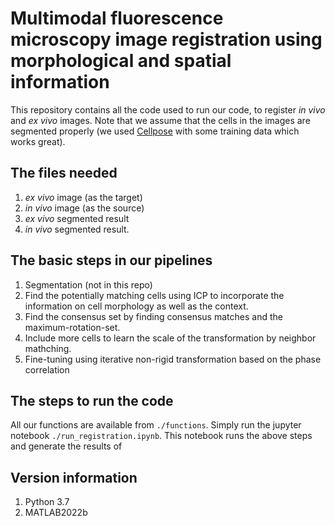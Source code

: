 # Multimodal fluorescence microscopy image registration using morphological and spatial information

This repository contains all the code used to run our code, to register *in vivo* and *ex vivo* images. Note that we assume that the cells in the images are segmented properly (we used [Cellpose](https://cellpose.readthedocs.io/en/latest/command.html) with some training data which works great). 

## The files needed
1. *ex vivo* image (as the target)
2. *in vivo* image (as the source)
1. *ex vivo* segmented result
2. *in vivo* segmented result.

## The basic steps in our pipelines
1. Segmentation (not in this repo)
2. Find the potentially matching cells using ICP to incorporate the information on cell morphology as well as the context. 
3. Find the consensus set by finding consensus matches and the maximum-rotation-set. 
4. Include more cells to learn the scale of the transformation by neighbor mathching. 
5. Fine-tuning using iterative non-rigid transformation based on the phase correlation

## The steps to run the code
All our functions are available from `./functions`. Simply run the jupyter notebook `./run_registration.ipynb`. This notebook runs the above steps and generate the results of 

## Version information
1. Python 3.7
2. MATLAB2022b


